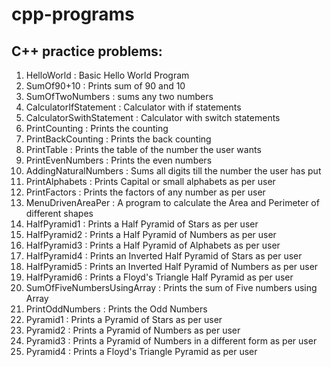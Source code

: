 # cpp-programs

<h2>C++ practice problems:</h2>

1. HelloWorld : Basic Hello World Program
2. SumOf90+10 : Prints sum of 90 and 10
3. SumOfTwoNumbers : sums any two numbers
4. CalculatorIfStatement : Calculator with if statements
5. CalculatorSwithStatement : Calculator with switch statements
6. PrintCounting : Prints the counting
7. PrintBackCounting : Prints the back counting
8. PrintTable : Prints the table of the number the user wants
9. PrintEvenNumbers : Prints the even numbers
10. AddingNaturalNumbers : Sums all digits till the number the user has put
11. PrintAlphabets : Prints Capital or small alphabets as per user
12. PrintFactors : Prints the factors of any number as per user
13. MenuDrivenAreaPer : A program to calculate the Area and Perimeter of different shapes
14. HalfPyramid1 : Prints a Half Pyramid of Stars as per user
15. HalfPyramid2 : Prints a Half Pyramid of Numbers as per user
16. HalfPyramid3 : Prints a Half Pyramid of Alphabets as per user
17. HalfPyramid4 : Prints an Inverted Half Pyramid of Stars as per user
18. HalfPyramid5 : Prints an Inverted Half Pyramid of Numbers as per user
19. HalfPyramid6 : Prints a Floyd's Triangle Half Pyramid as per user
20. SumOfFiveNumbersUsingArray : Prints the sum of Five numbers using Array
21. PrintOddNumbers : Prints the Odd Numbers
22. Pyramid1 : Prints a Pyramid of Stars as per user
23. Pyramid2 : Prints a Pyramid of Numbers as per user
24. Pyramid3 : Prints a Pyramid of Numbers in a different form as per user
25. Pyramid4 : Prints a Floyd's Triangle Pyramid as per user